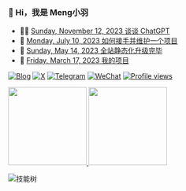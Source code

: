 ### 🤠 Hi，我是 Meng小羽

<!-- BLOG-POST-LIST:START -->
- 👨‍🏫 [Sunday, November 12, 2023 谈谈 ChatGPT](https://blog.debuginn.com/p/talk-about-chat-gpt/)
- 🦄 [Monday, July 10, 2023 如何接手并维护一个项目](https://blog.debuginn.com/p/how-to-take-over-a-project/)
- 💃 [Sunday, May 14, 2023 全站静态化升级完毕](https://blog.debuginn.com/p/debuginn-hugo-blog/)
- 🤔 [Friday, March 17, 2023 我的项目](https://blog.debuginn.com/project/)<!-- BLOG-POST-LIST:END -->

[![Blog](https://img.shields.io/badge/blog.debuginn.com-0066ff?logo=blogger&logoColor=white)](https://blog.debuginn.com)
[![X](https://img.shields.io/badge/@idebuginn-000000?logo=x&logoColor=white)](https://twitter.com/idebuginn)
[![Telegram](https://img.shields.io/badge/@idebuginn-ac00e6?logo=telegram&logoColor=white)](https://t.me/idebuginn)
[![WeChat](https://img.shields.io/badge/@debuginn-07C160?logo=wechat&logoColor=white)](https://blog.debuginn.com/subscribe)
[![Profile views](https://komarev.com/ghpvc/?username=debuginn&color=blueviolet)](https://github.com/debuginn)

<p>
  <a href="https://blog.debuginn.com/project/">
    <img height="159px" src="https://github-readme-stats.vercel.app/api?username=debuginn&show_icons=true&&theme=default&layout=compact" />
    <img height="159px" src="https://github-readme-stats.vercel.app/api/top-langs/?username=debuginn&layout=compact&hide=javascript,html,css,php,scss" />
  </a>
</p>

![技能树](https://skillicons.dev/icons?i=go,java,spring,maven,mysql,postgres,redis,mongodb,linux,bash,docker,kubernetes,grafana,prometheus,nginx,git,vim,idea,vscode,md,postman,stackoverflow&theme=light)